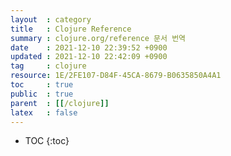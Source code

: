 ```yaml
---
layout  : category
title   : Clojure Reference
summary : clojure.org/reference 문서 번역
date    : 2021-12-10 22:39:52 +0900
updated : 2021-12-10 22:42:09 +0900
tag     : clojure
resource: 1E/2FE107-D84F-45CA-8679-B0635850A4A1
toc     : true
public  : true
parent  : [[/clojure]]
latex   : false
---
```

* TOC
{:toc}

# 
